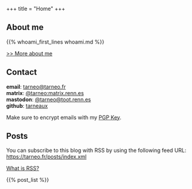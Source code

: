 +++
title = "Home"
+++

## About me

{{% whoami_first_lines whoami.md %}}

[>> More about me](/whoami)

## Contact

**email**: tarneo@tarneo.fr\
**matrix**: [@tarneo:matrix.renn.es](https://matrix.to/#/@tarneo:matrix.renn.es)\
**mastodon**: <a rel="me" href="https://toot.renn.es/@tarneo">@tarneo@toot.renn.es</a>\
**github**: [tarneaux](https://github.com/tarneaux)

Make sure to encrypt emails with my [PGP Key](/pgp/).

## Posts

You can subscribe to this blog with RSS by using the following feed URL: https://tarneo.fr/posts/index.xml

[What is RSS?](https://alirezahayati.com/2021/09/11/what-is-rss-really-simple-syndication/)

{{% post_list %}}
